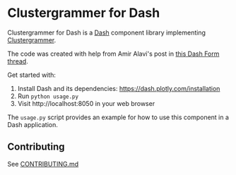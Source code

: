 # Clustergrammer for Dash

Clustergrammer for Dash is a [Dash](https://dash.plotly.com/) component library implementing [Clustergrammer](https://www.nature.com/articles/sdata2017151).

The code was created with help from Amir Alavi's post in [this Dash Form thread](https://community.plotly.com/t/using-external-js-libraries-in-custom-dash-component/11653/11).

Get started with:
1. Install Dash and its dependencies: https://dash.plotly.com/installation
2. Run `python usage.py`
3. Visit http://localhost:8050 in your web browser

The ``usage.py`` script provides an example for how to use this component in a Dash application.

## Contributing

See [CONTRIBUTING.md](./CONTRIBUTING.md)


